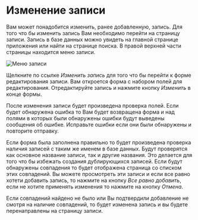 # Изменение записи

Вам может понадобится изменить, ранее добавленную, запись. Для того что бы изменить запись Вам необходимо перейти на
страницу записи. Запись в базе данных можно увидеть на главной странице приложения или найти на странице поиска. В
правой верхней части страницы находится меню записи.

![Меню записи](https://raw.github.com/anime-db/anime-db-docs/master/images/ru/item/menu.jpg)

Щелкните по ссылке *Изменить запись* для того что бы перейти к форме редактирования записи. Вам откроется форма с
набором полей для редактирования. Отредактируйте запись и нажмите кнопку *Изменить* в конце формы.

После изменения записи будет произведена проверка полей. Если будет обнаружена ошибка то Вам будет возвращена форма и
над полями в которых были обнаружены ошибки будут выведены сообщения об ошибке. Исправьте ошибки если они были
обнаружены и повторите отправку.

Если форма была заполнена правильно то будет произведена проверка наличия записей с таким же именем в базе данных.
Будут проверятся как основное название записи, так и другие названия. Это делается для того что бы избежать создания
дублирующихся записей. Если будут обнаружены совпадения то будет отображена страница со списком этих совпадений. Вы
можете просмотреть эти записи и если все равно хотети добавить запись, то нажмите на кнопку *Все равно добавить*, если
не хотите применять изменения то нажмите на кнопку *Отмена*.

Если совпадений найдено не было или Вы подтвердили добавление не смотря на наличие совпадений, то будет изменена
запись и вы будете перенаправлены на страницу записи.